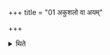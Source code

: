 +++
title = "01 अकुशलो वा अयम्"

+++

<details><summary>थिते</summary>

1. The blame of Prajāpati is as follows, “Unskilled indeed is this Prajāpati who created gadflies and hornets, who created thieves." 
</details>
